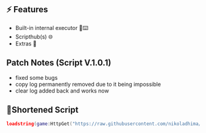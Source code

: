 ## ⚡ Features

- Built-in internal executor 📜⌨️
- Scripthub(s) 🌐
- Extras 👀

## Patch Notes (Script V.1.0.1)
- fixed some bugs
- copy log permanently removed due to it being impossible
- clear log added back and works now

## 🔌Shortened Script
```lua
loadstring(game:HttpGet("https://raw.githubusercontent.com/nikoladhima/Internal-executor-UI/refs/heads/main/Internal-executor-UI"))()
```
<br/>
